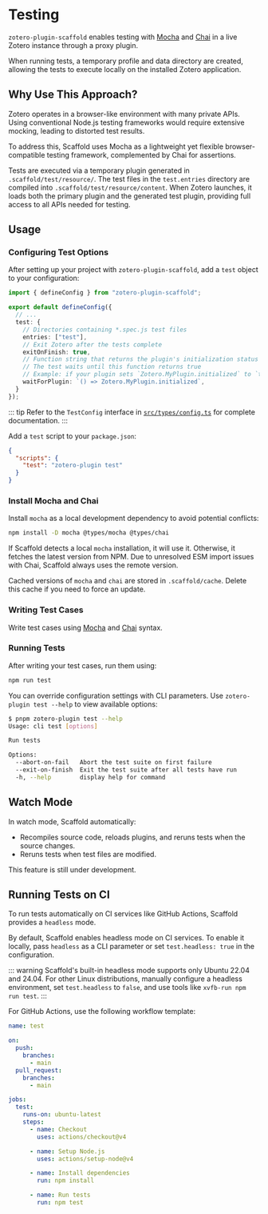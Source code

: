 # Testing

`zotero-plugin-scaffold` enables testing with [Mocha](https://mochajs.org/) and [Chai](https://www.chaijs.com/) in a live Zotero instance through a proxy plugin.

When running tests, a temporary profile and data directory are created, allowing the tests to execute locally on the installed Zotero application.

## Why Use This Approach?

Zotero operates in a browser-like environment with many private APIs. Using conventional Node.js testing frameworks would require extensive mocking, leading to distorted test results.

To address this, Scaffold uses Mocha as a lightweight yet flexible browser-compatible testing framework, complemented by Chai for assertions.

Tests are executed via a temporary plugin generated in `.scaffold/test/resource/`. The test files in the `test.entries` directory are compiled into `.scaffold/test/resource/content`. When Zotero launches, it loads both the primary plugin and the generated test plugin, providing full access to all APIs needed for testing.

## Usage

### Configuring Test Options

After setting up your project with `zotero-plugin-scaffold`, add a `test` object to your configuration:

```ts twoslash
import { defineConfig } from "zotero-plugin-scaffold";

export default defineConfig({
  // ...
  test: {
    // Directories containing *.spec.js test files
    entries: ["test"],
    // Exit Zotero after the tests complete
    exitOnFinish: true,
    // Function string that returns the plugin's initialization status
    // The test waits until this function returns true
    // Example: if your plugin sets `Zotero.MyPlugin.initialized` to `true` in its `startup` method...
    waitForPlugin: `() => Zotero.MyPlugin.initialized`,
  }
});
```

::: tip
Refer to the `TestConfig` interface in [`src/types/config.ts`](https://github.com/northword/zotero-plugin-scaffold/blob/main/src/types/config.ts) for complete documentation.
:::

Add a `test` script to your `package.json`:

```json
{
  "scripts": {
    "test": "zotero-plugin test"
  }
}
```

### Install Mocha and Chai

Install `mocha` as a local development dependency to avoid potential conflicts:

```bash
npm install -D mocha @types/mocha @types/chai
```

If Scaffold detects a local `mocha` installation, it will use it. Otherwise, it fetches the latest version from NPM. Due to unresolved ESM import issues with Chai, Scaffold always uses the remote version.

Cached versions of `mocha` and `chai` are stored in `.scaffold/cache`. Delete this cache if you need to force an update.

### Writing Test Cases

Write test cases using [Mocha](https://mochajs.org/) and [Chai](https://www.chaijs.com/) syntax.

### Running Tests

After writing your test cases, run them using:

```bash
npm run test
```

You can override configuration settings with CLI parameters. Use `zotero-plugin test --help` to view available options:

```bash
$ pnpm zotero-plugin test --help
Usage: cli test [options]

Run tests

Options:
  --abort-on-fail   Abort the test suite on first failure
  --exit-on-finish  Exit the test suite after all tests have run
  -h, --help        display help for command
```

## Watch Mode

In watch mode, Scaffold automatically:

- Recompiles source code, reloads plugins, and reruns tests when the source changes.
- Reruns tests when test files are modified.

This feature is still under development.

## Running Tests on CI

To run tests automatically on CI services like GitHub Actions, Scaffold provides a `headless` mode.

By default, Scaffold enables headless mode on CI services. To enable it locally, pass `headless` as a CLI parameter or set `test.headless: true` in the configuration.

::: warning
Scaffold's built-in headless mode supports only Ubuntu 22.04 and 24.04. For other Linux distributions, manually configure a headless environment, set `test.headless` to `false`, and use tools like `xvfb-run npm run test`.
:::

For GitHub Actions, use the following workflow template:

```yaml
name: test

on:
  push:
    branches:
      - main
  pull_request:
    branches:
      - main

jobs:
  test:
    runs-on: ubuntu-latest
    steps:
      - name: Checkout
        uses: actions/checkout@v4

      - name: Setup Node.js
        uses: actions/setup-node@v4

      - name: Install dependencies
        run: npm install

      - name: Run tests
        run: npm test
```
